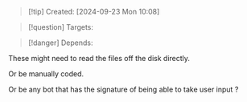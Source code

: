 
>[!tip] Created: [2024-09-23 Mon 10:08]

>[!question] Targets: 

>[!danger] Depends: 

These might need to read the files off the disk directly.

Or be manually coded.

Or be any bot that has the signature of being able to take user input ?